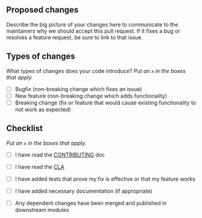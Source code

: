 ## Proposed changes

Describe the big picture of your changes here to communicate to the maintainers why we should accept this pull request. If it fixes a bug or resolves a feature request, be sure to link to that issue.

## Types of changes

What types of changes does your code introduce?
_Put an `x` in the boxes that apply_

- [ ] Bugfix (non-breaking change which fixes an issue)
- [ ] New feature (non-breaking change which adds functionality)
- [ ] Breaking change (fix or feature that would cause existing functionality to not work as expected)

## Checklist

_Put an `x` in the boxes that apply._

- [ ] I have read the [CONTRIBUTING](https://github.com/splunk/fluent-plugin-splunk-hec/blob/develop/CONTRIBUTING.md) doc
- [ ] I have read the [CLA](https://github.com/splunk/fluent-plugin-splunk-hec/blob/develop/CLA.md)
- [ ] I have added tests that prove my fix is effective or that my feature works
- [ ] I have added necessary documentation (if appropriate)
- [ ] Any dependent changes have been merged and published in downstream modules

